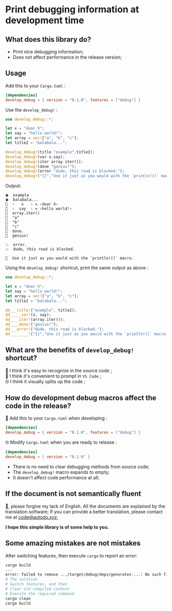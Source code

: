 # Print debugging information at development time

## What does this library do?

* Print nice debugging information;
* Does not affect performance in the release version;

## **Usage**

Add this to your `Cargo.toml` :

``` toml
[dependencies]
develop_debug = { version = "0.1.0", features = ["debug"] }
```

Use the `develop_debug!` :

``` rust
use develop_debug::*;

let x = "dear X";
let say = "hello world!";
let array = vec!["a", "b", "c"];
let title2 = "balabala...";

develop_debug!(title "example",title2);
develop_debug!(var x,say);
develop_debug!(iter array.iter());
develop_debug!(done "genius!");
develop_debug!(error "dude, this road is blocked.");
develop_debug!("{}","Use it just as you would with the `println!()` macro.");
```

Output:

``` output
🍀  example
🍀  balabala...
🔷  ‹   x   › = ‹dear X›
🔷  ‹  say  › = ‹hello world!›
🔶  array.iter()
🔸  "a"
🔸  "b"
🔸  "c"
🌱  done.
🌱  genius!

💥  error.
💥  dude, this road is blocked.

🐰  Use it just as you would with the `println!()` macro.
```

Using the `develop_debug!` shortcut, print the same output as above :

``` rust
use develop_debug::*;

let x = "dear X";
let say = "hello world!";
let array = vec!["a", "b", "c"];
let title2 = "balabala...";

dd___title!("example", title2);
dd_____var!(x, say);
dd____iter!(array.iter());
dd____done!("genius!");
dd___error!("dude, this road is blocked.");
dd________!("{}","Use it just as you would with the `println!()` macro.");
```

## **What are the benefits of `develop_debug!` shortcut?**

😬 I think it's easy to recognize in the source code ;  
🤤 I think it's convenient to prompt in `VS Code` ;  
🤓 I think it visually splits up the code ;  

## **How do development debug macros affect the code in the release?**

😬 Add this to your `Cargo.toml` when developing :

``` toml
[dependencies]
develop_debug = { version = "0.1.0", features = ["debug"] }
```

🤓 Modify `Cargo.toml` when you are ready to release :

``` toml
[dependencies]
develop_debug = { version = "0.1.0" }
```

* There is no need to clear debugging methods from source code;
* The `develop_debug!` macro expands to empty;
* It doesn't affect code performance at all;

## If the document is not semantically fluent

🥺, please forgive my lack of English.
All the documents are explained by the translation software;
If you can provide a better translation, please contact me at [code@autodo.xyz](mailto:code@autodo.xyz);

**I hope this simple library is of some help to you.**

## Some amazing mistakes are not mistakes

After switching features, then execute `cargo` to report an error:

``` sh
cargo build
...
error: failed to remove .../target/debug/deps/generates-...: No such file or directory (os error 2)
# The solution
# Switch features, and then
# Clear old compiled content
# Execute the required command
cargo clean
cargo build
```